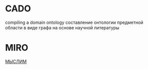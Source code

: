 # CADO
compiling a domain ontology
составление онтологии предметной области в виде графа на основе научной литературы 
# MIRO
[МЫСЛИМ](https://miro.com/app/board/uXjVMhY5flk=)
